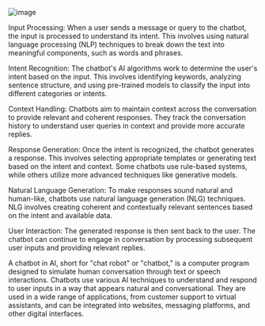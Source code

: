 ![image](https://github.com/anmolllllllll/Chatbot/assets/121091634/c0a3798b-4a64-4b34-8786-6835c47a22ca)

Input Processing: When a user sends a message or query to the chatbot, the input is processed to understand its intent. This involves using natural language processing (NLP) techniques to break down the text into meaningful components, such as words and phrases.

Intent Recognition: The chatbot's AI algorithms work to determine the user's intent based on the input. This involves identifying keywords, analyzing sentence structure, and using pre-trained models to classify the input into different categories or intents.

Context Handling: Chatbots aim to maintain context across the conversation to provide relevant and coherent responses. They track the conversation history to understand user queries in context and provide more accurate replies.

Response Generation: Once the intent is recognized, the chatbot generates a response. This involves selecting appropriate templates or generating text based on the intent and context. Some chatbots use rule-based systems, while others utilize more advanced techniques like generative models.

Natural Language Generation: To make responses sound natural and human-like, chatbots use natural language generation (NLG) techniques. NLG involves creating coherent and contextually relevant sentences based on the intent and available data.

User Interaction: The generated response is then sent back to the user. The chatbot can continue to engage in conversation by processing subsequent user inputs and providing relevant replies.


A chatbot in AI, short for "chat robot" or "chatbot," is a computer program designed to simulate human conversation through text or speech interactions. Chatbots use various AI techniques to understand and respond to user inputs in a way that appears natural and conversational. They are used in a wide range of applications, from customer support to virtual assistants, and can be integrated into websites, messaging platforms, and other digital interfaces.
